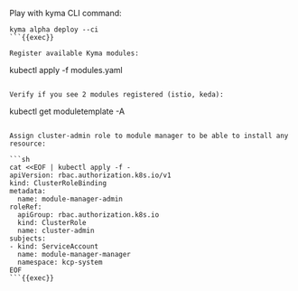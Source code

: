 Play with kyma CLI command:

```
kyma alpha deploy --ci
```{{exec}}

Register available Kyma modules:

```
kubectl apply -f modules.yaml
```

Verify if you see 2 modules registered (istio, keda):
```
kubectl get moduletemplate -A
```

Assign cluster-admin role to module manager to be able to install any resource:

```sh
cat <<EOF | kubectl apply -f - 
apiVersion: rbac.authorization.k8s.io/v1
kind: ClusterRoleBinding
metadata:
  name: module-manager-admin
roleRef:
  apiGroup: rbac.authorization.k8s.io
  kind: ClusterRole
  name: cluster-admin
subjects:
- kind: ServiceAccount
  name: module-manager-manager
  namespace: kcp-system
EOF
```{{exec}}
